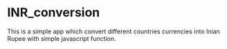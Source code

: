 # INR_conversion

This is a simple app which convert different countries currencies into Inian Rupee with simple javascript function.
